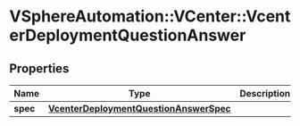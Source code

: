 # VSphereAutomation::VCenter::VcenterDeploymentQuestionAnswer

## Properties
Name | Type | Description | Notes
------------ | ------------- | ------------- | -------------
**spec** | [**VcenterDeploymentQuestionAnswerSpec**](VcenterDeploymentQuestionAnswerSpec.md) |  | 


